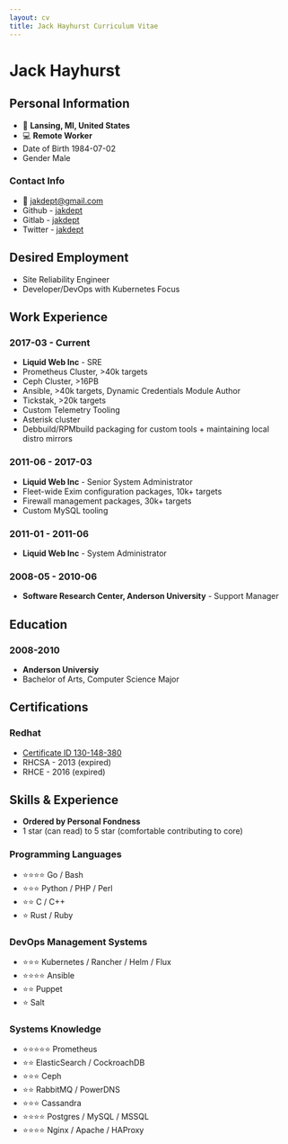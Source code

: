 ```yaml
---
layout: cv
title: Jack Hayhurst Curriculum Vitae
---
```


# Jack Hayhurst
## Personal Information
- 📍 __Lansing, MI, United States__
- 💻 __Remote Worker__
- Date of Birth 1984-07-02
- Gender Male

### Contact Info
- 📧 [jakdept@gmail.com](mailto:jakdept@gmail.com)
- Github - [jakdept](https://github.com/jakdept)
- Gitlab - [jakdept](https://gitlab.com/jakdept)
- Twitter - [jakdept](https://twitter.com/jakdept)

## Desired Employment
- Site Reliability Engineer
- Developer/DevOps with Kubernetes Focus

## Work Experience

### 2017-03 - Current
- __Liquid Web Inc__ - SRE
- Prometheus Cluster, >40k targets
- Ceph Cluster, >16PB
- Ansible, >40k targets, Dynamic Credentials Module Author
- Tickstak, >20k targets
- Custom Telemetry Tooling
- Asterisk cluster
- Debbuild/RPMbuild packaging for custom tools + maintaining local distro mirrors


### 2011-06 - 2017-03
- __Liquid Web Inc__ - Senior System Administrator
- Fleet-wide Exim configuration packages, 10k+ targets
- Firewall management packages, 30k+ targets
- Custom MySQL tooling

### 2011-01 - 2011-06
- __Liquid Web Inc__ - System Administrator

### 2008-05 - 2010-06
- __Software Research Center, Anderson University__ - Support Manager

## Education

### 2008-2010
- __Anderson Universiy__
- Bachelor of Arts, Computer Science Major

## Certifications

### Redhat
- [Certificate ID 130-148-380](https://rhtapps.redhat.com/verify?certId=130-148-380)
- RHCSA - 2013 (expired)
- RHCE - 2016 (expired)

## Skills & Experience
- __Ordered by Personal Fondness__
- 1 star (can read) to 5 star (comfortable contributing to core)

### Programming Languages
- ⭐️️⭐️️️⭐⭐️️ Go / Bash
- ⭐️⭐️⭐️ Python / PHP / Perl
- ⭐⭐️ C / C++
- ⭐️ Rust / Ruby

### DevOps Management Systems
- ⭐️️️⭐⭐️️ Kubernetes / Rancher / Helm / Flux
- ️⭐⭐️️️⭐⭐️️ Ansible
- ️⭐️⭐️️ Puppet
- ⭐️️️️ Salt

### Systems Knowledge
- ⭐⭐️⭐️️️⭐⭐️️ Prometheus
- ⭐️⭐️️ ElasticSearch / CockroachDB
- ⭐️️️⭐⭐️️ Ceph
- ⭐⭐️️ RabbitMQ / PowerDNS
- ⭐️️️️⭐⭐️️ Cassandra
- ⭐️️️️⭐⭐⭐️️️ Postgres / MySQL / MSSQL
- ⭐️️️️⭐⭐⭐️️️ Nginx / Apache / HAProxy

<!-- ### Footer

Last updated: May 2021 -->
